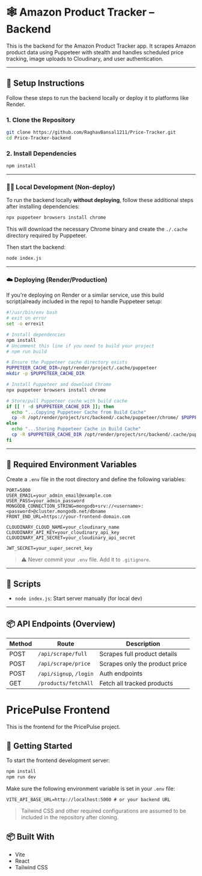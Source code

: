 # 🕸️ Amazon Product Tracker – Backend

This is the backend for the Amazon Product Tracker app. It scrapes Amazon product data using Puppeteer with stealth and handles scheduled price tracking, image uploads to Cloudinary, and user authentication.

---

## 🚀 Setup Instructions

Follow these steps to run the backend locally or deploy it to platforms like Render.

### 1. Clone the Repository

```bash
git clone https://github.com/RaghavBansal1211/Price-Tracker.git
cd Price-Tracker-backend
```

### 2. Install Dependencies

```bash
npm install
```

---

### 🧑‍💻 Local Development (Non-deploy)

To run the backend locally **without deploying**, follow these additional steps after installing dependencies:

```bash
npx puppeteer browsers install chrome
```

This will download the necessary Chrome binary and create the `./.cache` directory required by Puppeteer.

Then start the backend:

```bash
node index.js
```

---

### ☁️ Deploying (Render/Production)

If you're deploying on Render or a similar service, use this build script(already included in the repo) to handle Puppeteer setup:

```bash
#!/usr/bin/env bash
# exit on error
set -o errexit

# Install dependencies
npm install
# Uncomment this line if you need to build your project
# npm run build 

# Ensure the Puppeteer cache directory exists
PUPPETEER_CACHE_DIR=/opt/render/project/.cache/puppeteer
mkdir -p $PUPPETEER_CACHE_DIR

# Install Puppeteer and download Chrome
npx puppeteer browsers install chrome

# Store/pull Puppeteer cache with build cache
if [[ ! -d $PUPPETEER_CACHE_DIR ]]; then 
  echo "...Copying Puppeteer Cache from Build Cache"
  cp -R /opt/render/project/src/backend/.cache/puppeteer/chrome/ $PUPPETEER_CACHE_DIR
else 
  echo "...Storing Puppeteer Cache in Build Cache"
  cp -R $PUPPETEER_CACHE_DIR /opt/render/project/src/backend/.cache/puppeteer/chrome/
fi
```

---

## 🔐 Required Environment Variables

Create a `.env` file in the root directory and define the following variables:

```env
PORT=5000
USER_EMAIL=your_admin_email@example.com
USER_PASS=your_admin_password
MONGODB_CONNECTION_STRING=mongodb+srv://<username>:<password>@cluster.mongodb.net/dbname
FRONT_END_URL=https://your-frontend-domain.com

CLOUDINARY_CLOUD_NAME=your_cloudinary_name
CLOUDINARY_API_KEY=your_cloudinary_api_key
CLOUDINARY_API_SECRET=your_cloudinary_api_secret

JWT_SECRET=your_super_secret_key
```

> ⚠️ Never commit your `.env` file. Add it to `.gitignore`.

---

## 🧪 Scripts

- `node index.js`: Start server manually (for local dev)

---

## 📦 API Endpoints (Overview)

| Method | Route                     | Description                     |
|--------|---------------------------|---------------------------------|
| POST   | `/api/scrape/full`        | Scrapes full product details    |
| POST   | `/api/scrape/price`       | Scrapes only the product price  |
| POST   | `/api/signup`, `/login`   | Auth endpoints                  |
| GET    | `/products/fetchAll`      | Fetch all tracked products      |


# PricePulse Frontend

This is the frontend for the PricePulse project.

## 🚀 Getting Started

To start the frontend development server:

```bash
npm install
npm run dev
```

Make sure the following environment variable is set in your `.env` file:

```env
VITE_API_BASE_URL=http://localhost:5000 # or your backend URL
```

> Tailwind CSS and other required configurations are assumed to be included in the repository after cloning.

## 📦 Built With

- Vite
- React
- Tailwind CSS
